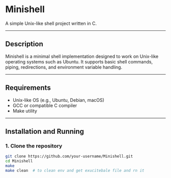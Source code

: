 # Minishell

A simple Unix-like shell project written in C.

---

## Description

Minishell is a minimal shell implementation designed to work on Unix-like operating systems such as Ubuntu. It supports basic shell commands, piping, redirections, and environment variable handling.

---

## Requirements

- Unix-like OS (e.g., Ubuntu, Debian, macOS)  
- GCC or compatible C compiler  
- Make utility  

---

## Installation and Running

### 1. Clone the repository

```bash
git clone https://github.com/your-username/Minishell.git
cd Minishell
make
make clean  # to clean env and get exucitebale file and rn it
